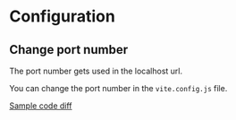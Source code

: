 # Configuration

## Change port number

The port number gets used in the localhost url. 

You can change the port number in the `vite.config.js` file. 

[Sample code diff](https://github.com/g-milligan/reactproject/commit/66f84be557d4011cada89b71efba017f43d56557)